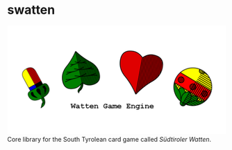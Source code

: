 # swatten
![](documentation/swatten.png "Watten Game Engine")
Core library for the South Tyrolean card game called _Südtiroler Watten_.